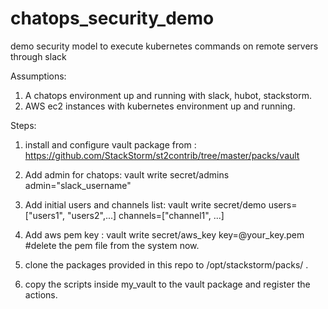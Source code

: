 # chatops_security_demo
demo security model to execute kubernetes commands on remote servers through slack

Assumptions: 
  1. A chatops environment up and running with slack, hubot, stackstorm. 
  2. AWS ec2 instances with kubernetes environment up and running.

Steps: 
  1. install and configure vault package from : https://github.com/StackStorm/st2contrib/tree/master/packs/vault
  
  2. Add admin for chatops:
        vault write secret/admins admin="slack_username"
  
  3. Add initial users and channels list:
        vault write secret/demo users=["users1", "users2",...] channels=["channel1", ...]
  
  4. Add aws pem key :
        vault write secret/aws_key key=@your_key.pem
        #delete the pem file from the system now.
 
  5. clone the packages provided in this repo to /opt/stackstorm/packs/ .

  6. copy the scripts inside my_vault to the vault package and register the actions.

